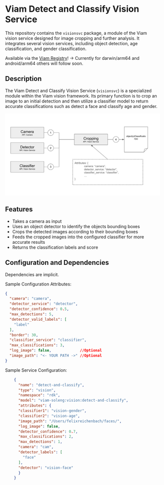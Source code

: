 # Viam Detect and Classify Vision Service

This repository contains the `visionsvc` package, a module of the Viam vision service designed for image cropping and further analysis. It integrates several vision services, including object detection, age classification, and gender classification.

Available via the [Viam Registry](https://app.viam.com/module/viam-soleng/detect-and-classify)! -> Currently for darwin/arm64 and android/arm64 others will follow soon.

## Description

The Viam Detect and Classify Vision Service (`visionsvc`) is a specialized module within the Viam vision framework. Its primary function is to crop an image to an initial detection and then utilize a classifier model to return accurate classifications such as detect a face and classify age and gender.

![alt text](media/architecture.png "Detect and Classify Service Architecture")

## Features

- Takes a camera as input
- Uses an object detector to identify the objects bounding boxes
- Crops the detected images according to their bounding boxes
- Feeds the cropped images into the configured classifier for more accurate results
- Returns the classification labels and score

## Configuration and Dependencies

Dependencies are implicit.

Sample Configuration Attributes:
```json
{
  "camera": "camera",
  "detector_service": "detector",
  "detector_confidence": 0.5,
  "max_detections": 5,
  "detector_valid_labels": [
    "label"
  ],
  "border": 30,
  "classifier_service": "classifier",
  "max_classifications": 3,
  "log_image": false,             //Optional
  "image_path": "<- YOUR PATH ->" //Optional
}
```

Sample Service Configuration:
```json
    {
      "name": "detect-and-classify",
      "type": "vision",
      "namespace": "rdk",
      "model": "viam-soleng:vision:detect-and-classify",
      "attributes": {
      "classifier1": "vision-gender",
      "classifier2": "vision-age",
      "image_path": "/Users/felixreichenbach/faces/",
      "log_image": false,
      "detector_confidence": 0.7,
      "max_classifications": 2,
      "max_detections": 1,
      "camera": "cam",
      "detector_labels": [
        "face"
      ],
      "detector": "vision-face"
      }
    }
```
